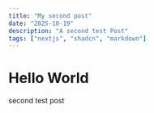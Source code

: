 ```yaml
---
title: "My second post"
date: "2025-10-19"
description: "A second test Post"
tags: ["nextjs", "shadcn", "markdown"]
---
```


# Hello World

second test post
